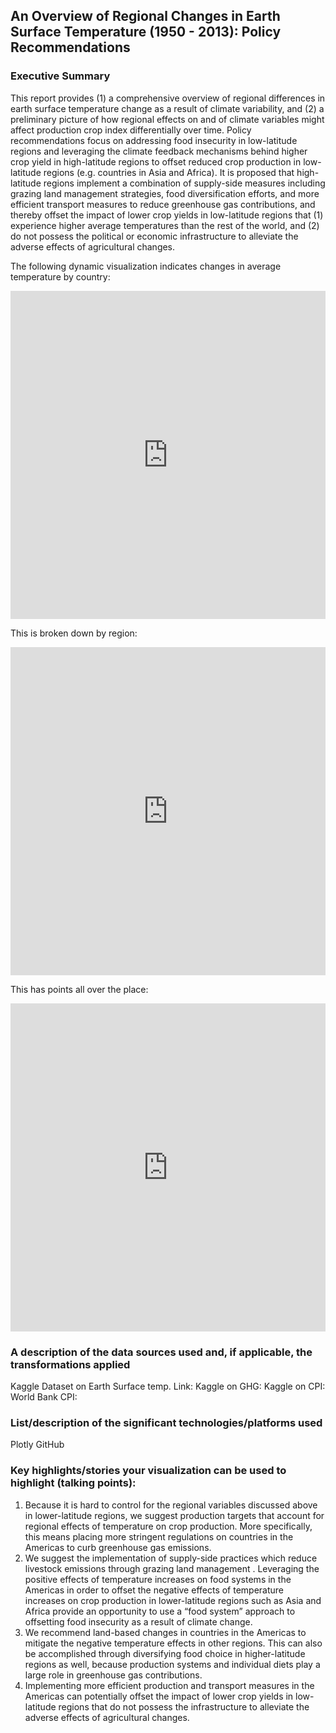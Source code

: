 ## An Overview of Regional Changes in Earth Surface Temperature (1950 - 2013): Policy Recommendations

### Executive Summary 

This report provides (1) a comprehensive overview of regional differences in earth surface temperature change as a result of climate variability, and (2) a preliminary picture of how regional effects on and of climate variables might affect production crop index differentially over time. Policy recommendations focus on addressing food insecurity in low-latitude regions and leveraging the climate feedback mechanisms behind higher crop yield in high-latitude regions to offset reduced crop production in low-latitude regions (e.g. countries in Asia and Africa). It is proposed that high-latitude regions implement a combination of supply-side measures including grazing land management strategies, food diversification efforts, and more efficient transport measures  to reduce greenhouse gas contributions, and thereby offset the impact of lower crop yields in low-latitude regions that (1) experience higher average temperatures than the rest of the world, and (2) do not possess the political or economic infrastructure to alleviate the adverse effects of agricultural changes. 

The following dynamic visualization indicates changes in average temperature by country:

<iframe id="igraph" scrolling="no" style="border:none;" seamless="seamless" src="https://plotly.com/~at1112/1.embed" height="525" width="100%"></iframe>

This is broken down by region:

<iframe id="igraph" scrolling="no" style="border:none;" seamless="seamless" src="https://plotly.com/~at1112/7.embed" height="525" width="100%"></iframe>


This has points all over the place:

<iframe id="igraph" scrolling="no" style="border:none;" seamless="seamless" src="https://plotly.com/~at1112/10.embed" height="525" width="100%"></iframe>


### A description of the data sources used and, if applicable, the transformations applied
Kaggle Dataset on Earth Surface temp. Link:
Kaggle on GHG:
Kaggle on CPI:
World Bank CPI:

### List/description of the significant technologies/platforms used
Plotly
GitHub

### Key highlights/stories your visualization can be used to highlight (talking points):

1.	Because it is hard to control for the regional variables discussed above in lower-latitude regions, we suggest production targets that account for regional effects of temperature on crop production. More specifically, this means placing more stringent regulations on countries in the Americas to curb greenhouse gas emissions. 
2.	We suggest the implementation of supply-side practices which reduce livestock emissions through grazing land management . Leveraging the positive effects of temperature increases on food systems in the Americas in order to offset the negative effects of temperature increases on crop production in lower-latitude regions such as Asia and Africa provide an opportunity to use a “food system” approach to offsetting food insecurity as a result of climate change. 
3.	We recommend land-based changes in countries in the Americas to mitigate the negative temperature effects in other regions. This can also be accomplished through diversifying food choice in higher-latitude regions as well, because production systems and individual diets play a large role in greenhouse gas contributions. 
4.	Implementing more efficient production and transport measures in the Americas can potentially offset the impact of lower crop yields in low-latitude regions that do not possess the infrastructure to alleviate the adverse effects of agricultural changes.




